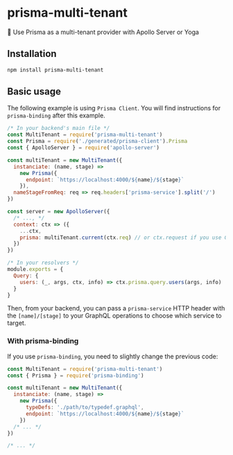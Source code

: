 # prisma-multi-tenant

🧭 Use Prisma as a multi-tenant provider with Apollo Server or Yoga

## Installation

```bash
npm install prisma-multi-tenant
```

## Basic usage

The following example is using `Prisma Client`. You will find instructions for `prisma-binding` after this example.

```js
/* In your backend's main file */
const MultiTenant = require('prisma-multi-tenant')
const Prisma = require('./generated/prisma-client').Prisma
const { ApolloServer } = require('apollo-server')

const multiTenant = new MultiTenant({
  instanciate: (name, stage) =>
    new Prisma({
      endpoint: `https://localhost:4000/${name}/${stage}`
    }),
  nameStageFromReq: req => req.headers['prisma-service'].split('/')
})

const server = new ApolloServer({
  /* ..., */
  context: ctx => ({
    ...ctx,
    prisma: multiTenant.current(ctx.req) // or ctx.request if you use GraphQL-Yoga
  })
})

/* In your resolvers */
module.exports = {
  Query: {
    users: (_, args, ctx, info) => ctx.prisma.query.users(args, info)
  }
}
```

Then, from your backend, you can pass a `prisma-service` HTTP header with the `[name]/[stage]` to your GraphQL operations to choose which service to target.

### With prisma-binding

If you use `prisma-binding`, you need to slightly change the previous code:

```js
const MultiTenant = require('prisma-multi-tenant')
const { Prisma } = require('prisma-binding')

const multiTenant = new MultiTenant({
  instanciate: (name, stage) =>
    new Prisma({
      typeDefs: './path/to/typedef.graphql',
      endpoint: `https://localhost:4000/${name}/${stage}`
    })
  /* ... */
})

/* ... */
```
